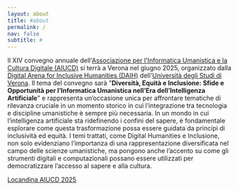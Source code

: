 ```yaml
---
layout: about
title: #about
permalink: /
nav: false
subtitle: #
---
```

 


Il XIV convegno annuale dell'[Associazione per l'Informatica Umanistica e la Cultura Digitale (AIUCD)](https://aiucd.it) si terrà a Verona nel giugno 2025, organizzato dalla [Digital Arena for Inclusive Humanities (DAIH)](https://daih.eu) dell'[Università degli Studi di Verona](https://www.univr.it). Il tema del convegno sarà "**Diversità, Equità e Inclusione: Sfide e Opportunità per l’Informatica Umanistica nell’Era dell’Intelligenza Artificiale**" e rappresenta un’occasione unica per affrontare tematiche di rilevanza cruciale in un momento storico in cui l’integrazione tra tecnologia e discipline umanistiche è sempre più necessaria. In un mondo in cui l’intelligenza artificiale sta ridefinendo i confini del sapere, è fondamentale esplorare come questa trasformazione possa essere guidata da principi di inclusività ed equità. I temi trattati, come Digital Humanities e Inclusione, non solo evidenziano l’importanza di una rappresentazione diversificata nel campo delle scienze umanistiche, ma pongono anche l’accento su come gli strumenti digitali e computazionali possano essere utilizzati per democratizzare l’accesso al sapere e alla cultura.

[Locandina AIUCD 2025](/assets/pdf/AIUCD25_poster.pdf)